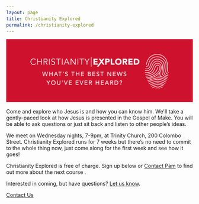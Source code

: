 ```yaml
---
layout: page
title: Christianity Explored
permalink: /christianity-explored
---
```



![What's the Best News You've Ever Heard?](/media/events/christianity-explored-banner.webp)

Come and explore who Jesus is and how you can know him. We'll take a gently-paced look at
how Jesus is presented in the Gospel of Make. You will be able to ask questions or just
sit back and listen to other people’s ideas. 

We meet on Wednesday nights, 7-9pm, at Trinity Church, 200 Colombo Street. Christianity Explored runs for 7 weeks but there’s no need to commit to the
whole thing now, just come along for the first week and see how it goes!

Christianity Explored is free of charge. Sign up below or [Contact Pam](mailto:pam@trinitysc.nz) to find out more about 
the next course .

<div class="row jumbotron p-3 mb-3 scroll-animate fade-in-bottom scroll-once">
  <div class="col">
    <p>Interested in coming, but have questions? <a href="/contact">Let us know</a>.</p>
    <a class="btn btn-primary" href="/contact">Contact Us</a>
  </div>
</div>

